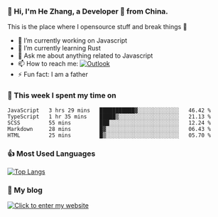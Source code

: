 ### 👋 Hi, I'm He Zhang, a Developer 🚀 from China.

This is the place where I opensource stuff and break things :rofl:

- 🔭  I’m currently working on Javascript
- 🌱  I’m currently learning Rust
- 💬  Ask me about anything related to Javascript
- 📫  How to reach me: [![Outlook](https://img.shields.io/badge/-Outlook-0078D4?style=flat&logo=Microsoft-Outlook&logoColor=white)](mailto:zhanghecool@outlook.com)
- ⚡  Fun fact: I am a father

### 💪 This week I spent my time on 
<!--START_SECTION:waka-->
```text
JavaScript   3 hrs 29 mins   ███████████▓░░░░░░░░░░░░░   46.42 % 
TypeScript   1 hr 35 mins    █████▒░░░░░░░░░░░░░░░░░░░   21.13 % 
SCSS         55 mins         ███░░░░░░░░░░░░░░░░░░░░░░   12.24 % 
Markdown     28 mins         █▓░░░░░░░░░░░░░░░░░░░░░░░   06.43 % 
HTML         25 mins         █▒░░░░░░░░░░░░░░░░░░░░░░░   05.70 % 
```
<!--END_SECTION:waka-->

### 👍 Most Used Languages
[![Top Langs](https://github-readme-stats.vercel.app/api/top-langs/?username=zhanghecool&layout=compact)](https://zhanghe.cool)

### 🌈 My blog 
[![Click to enter my website](https://cdn.jsdelivr.net/gh/zhanghecool/assets/images/gif/zhanghecools.gif)](https://zhanghe.cool)
